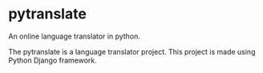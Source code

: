 # pytranslate
An online language translator in python.

The pytranslate is a language translator project.
This project is made using Python Django framework.
